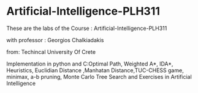 # Artificial-Intelligence-PLH311
These are the labs of the Course : Artificial-Intelligence-PLH311

with professor : Georgios Chalkiadakis

from: Techincal University Of Crete

Implementation in python and C:Optimal Path, Weighted A*, IDA*, Heuristics, Euclidian Distance ,Manhatan Distance,TUC-CHESS game, minimax, a-b pruning, Monte Carlo Tree Search and Exercises in Artificial Intelligence 
